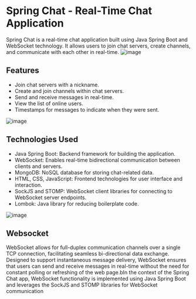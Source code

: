 # Spring Chat - Real-Time Chat Application

Spring Chat is a real-time chat application built using Java Spring Boot and WebSocket technology. It allows users to join chat servers, create channels, and communicate with each other in real-time.
![image](https://github.com/Maciek-Sikora/Spring-Chat/assets/43787380/f301a4e4-200d-4617-8160-051baf230e5d)

## Features

- Join chat servers with a nickname.
- Create and join channels within chat servers.
- Send and receive messages in real-time.
- View the list of online users.
- Timestamps for messages to indicate when they were sent.

![image](https://github.com/Maciek-Sikora/Spring-Chat/assets/43787380/0648981b-bd79-4af2-90ed-102b02de0ebc)


## Technologies Used

- Java Spring Boot: Backend framework for building the application.
- WebSocket: Enables real-time bidirectional communication between clients and servers.
- MongoDB: NoSQL database for storing chat-related data.
- HTML, CSS, JavaScript: Frontend technologies for user interface and interaction.
- SockJS and STOMP: WebSocket client libraries for connecting to WebSocket server endpoints.
- Lombok: Java library for reducing boilerplate code.

![image](https://github.com/Maciek-Sikora/Spring-Chat/assets/43787380/559d4a8f-9ff1-43ab-b95c-18c39fb4a476)

## Websocket
WebSocket allows for full-duplex communication channels over a single TCP connection, facilitating seamless bi-directional data exchange. Designed to support instantaneous message delivery, WebSocket ensures that users can send and receive messages in real-time without the need for constant polling or refreshing of the web page.bIn the context of the Spring Chat app, WebSocket functionality is implemented using Java Spring Boot and leverages the SockJS and STOMP libraries for WebSocket communication

